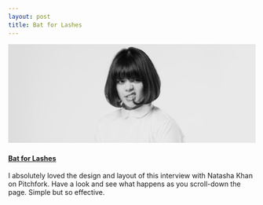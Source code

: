 ```yaml
---
layout: post
title: Bat for Lashes
---
```


[![Natasha Khan](/assets/images-inline/natasha-khan.jpg)](/assets/images-original/natasha-khan-original.jpg)

#### [Bat for Lashes](http://pitchfork.com/features/cover-story/reader/bat-for-lashes/)

I absolutely loved the design and layout of this interview with Natasha Khan on Pitchfork. Have a look and see what happens as you scroll-down the page. Simple but so effective.